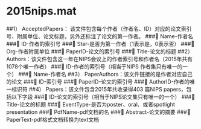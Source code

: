 # 2015nips.mat
##1）	AcceptedPapers： 该文件包含每个作者（作者名、ID）对应的论文索引号、附属单位、论文标题，另外还标注了论文的第一作者。
###	Name-作者名
###	ID-作者的索引号
###	Star-是否为第一作者（1表示是，0表示否）
###	Org-作者附属单位
###	PaperID-论文的索引号
###	Title-论文的标题
##2）	Authors：该文件包含这一年在NIPS会议上的作者索引号和作者名（2015年共有1078个唯一作者）
###	ID-作者的索引号（相当于NIPS 作者集只有唯一的一个）
###	Name-作者名
##3）	PaperAuthors：该文件链接的是作者对应自己的论文
###	ID-索引号
###	PaperID-论文的索引号
###	AuthorID-作者的唯一标识符
##4）	Papers：该文件包含2015年共收录得403 篇NIPS papers，包括以下字段
###	ID-论文的索引号（相当于NIPS论文集只有唯一的一个）
###	Title-论文的标题
###	EventType-是否为poster、oral、或者spotlight presentation
###	PdfName-pdf文档的名
###	Abstract-论文的摘要
###	PaperText-pdf格式文档转换为text文档
